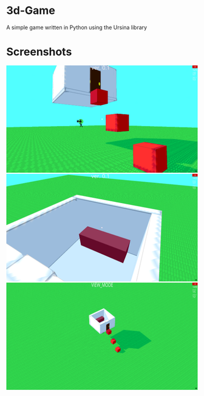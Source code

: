 # 3d-Game
A simple game written in Python using the Ursina library

# Screenshots
![SCRSHT](screenshots/1.png)
![SCRSHT](screenshots/2.png)
![SCRSHT](screenshots/3.png)
